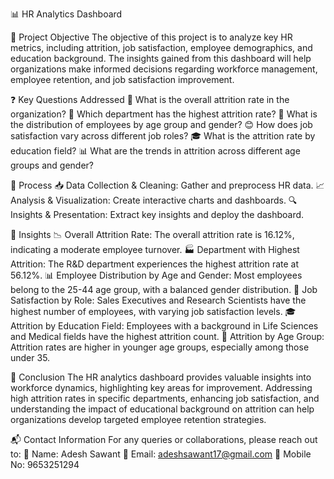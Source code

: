 📊 HR Analytics Dashboard

🎯 Project Objective
The objective of this project is to analyze key HR metrics, including attrition, job satisfaction, employee demographics, and education background. The insights gained from this dashboard will help organizations make informed decisions regarding workforce management, employee retention, and job satisfaction improvement.


❓ Key Questions Addressed
🔢 What is the overall attrition rate in the organization?
🏢 Which department has the highest attrition rate?
👥 What is the distribution of employees by age group and gender?
😊 How does job satisfaction vary across different job roles?
🎓 What is the attrition rate by education field?
📊 What are the trends in attrition across different age groups and gender?


🔄 Process
📥 Data Collection & Cleaning: Gather and preprocess HR data.
📈 Analysis & Visualization: Create interactive charts and dashboards.
🔍 Insights & Presentation: Extract key insights and deploy the dashboard.


🔎 Insights
📉 Overall Attrition Rate: The overall attrition rate is 16.12%, indicating a moderate employee turnover.
🏭 Department with Highest Attrition: The R&D department experiences the highest attrition rate at 56.12%.
📊 Employee Distribution by Age and Gender: Most employees belong to the 25-44 age group, with a balanced gender distribution.
👔 Job Satisfaction by Role: Sales Executives and Research Scientists have the highest number of employees, with varying job satisfaction levels.
🎓 Attrition by Education Field: Employees with a background in Life Sciences and Medical fields have the highest attrition count.
👶 Attrition by Age Group: Attrition rates are higher in younger age groups, especially among those under 35.


🏁 Conclusion
The HR analytics dashboard provides valuable insights into workforce dynamics, highlighting key areas for improvement. Addressing high attrition rates in specific departments, enhancing job satisfaction, and understanding the impact of educational background on attrition can help organizations develop targeted employee retention strategies.


📬 Contact Information
For any queries or collaborations, please reach out to:
👤 Name: Adesh Sawant
📧 Email: adeshsawant17@gmail.com
📱 Mobile No: 9653251294
